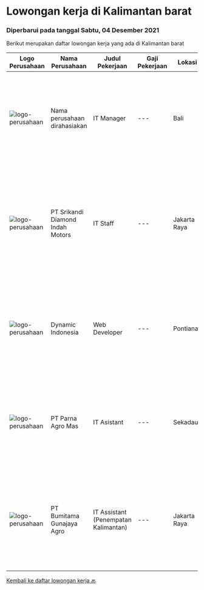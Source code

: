 
  # Lowongan kerja di Kalimantan barat

  ### Diperbarui pada tanggal Sabtu, 04 Desember 2021

  Berikut merupakan daftar lowongan kerja yang ada di Kalimantan barat

  |Logo Perusahaan | Nama Perusahaan | Judul Pekerjaan | Gaji Pekerjaan | Lokasi | Deskripsi | Tanggal diunggah | Pranala |
  | -------------- | --------------- | --------------- | --------- | --------- | -------------- | ------- | ----------- |
  |![logo-perusahaan](https://us.123rf.com/450wm/pavelstasevich/pavelstasevich1811/pavelstasevich181101027/112815900-stock-vector-no-image-available-icon-flat-vector.jpg?ver=6)|Nama perusahaan dirahasiakan|IT Manager|---|Bali|Pendidikan minimal S1 segala jurusan Memiliki pengetahuan mengenai PHP dan bahasa pemrograman lainnya atau menguasai jaringan Gaji negotiable...|Selasa, 30 November 2021|https://www.jobstreet.co.id/id/job/it-manager-3704071?token=0~1cdcf72a-9fcf-4777-bebb-50481bb442d7&sectionRank=1&jobId=jobstreet-id-job-3704071|
|![logo-perusahaan](https://image-service-cdn.seek.com.au/814b5eb0d83ea1bc88b253c26663ab56a1ad26e6/ee4dce1061f3f616224767ad58cb2fc751b8d2dc)|PT Srikandi Diamond Indah Motors|IT Staff|---|Jakarta Raya|Analyze and interview user`s need and requirement to related application. Design and develop applications and web portals. Development are using .NET...|Rabu, 10 November 2021|https://www.jobstreet.co.id/id/job/it-staff-3685274?token=0~1cdcf72a-9fcf-4777-bebb-50481bb442d7&sectionRank=2&jobId=jobstreet-id-job-3685274|
|![logo-perusahaan](https://us.123rf.com/450wm/pavelstasevich/pavelstasevich1811/pavelstasevich181101027/112815900-stock-vector-no-image-available-icon-flat-vector.jpg?ver=6)|Dynamic Indonesia|Web Developer|---|Pontianak|Job Dec Web Developer : Membuat serta memperbaiki website. Berpartisipasi dalam desain dan pembuatan fitur baru. Persyaratan : Berpengalaman dan...|Jumat, 12 November 2021|https://www.jobstreet.co.id/id/job/web-developer-3688490?token=0~1cdcf72a-9fcf-4777-bebb-50481bb442d7&sectionRank=3&jobId=jobstreet-id-job-3688490|
|![logo-perusahaan](https://image-service-cdn.seek.com.au/09358c7edcfb085f1e25f8e79139b4285ed8ff64/ee4dce1061f3f616224767ad58cb2fc751b8d2dc)|PT Parna Agro Mas|IT Asistant|---|Sekadau|Kualifikasi : Usia maksimal 35 Tahun Pendidikan minimal D3 Berpengalaman diposisi yang sama minimal 3 tahun Maintenanace Perangkat Sofware dan...|Selasa, 09 November 2021|https://www.jobstreet.co.id/id/job/it-asistant-3684052?token=0~1cdcf72a-9fcf-4777-bebb-50481bb442d7&sectionRank=4&jobId=jobstreet-id-job-3684052|
|![logo-perusahaan](https://image-service-cdn.seek.com.au/e2722a7d60cff64e9e9506c1f420ace83cf07984/ee4dce1061f3f616224767ad58cb2fc751b8d2dc)|PT Bumitama Gunajaya Agro|IT Assistant (Penempatan Kalimantan)|---|Jakarta Raya|Membantu dan bertanggung jawab kepada Regional Head dan IT Group Dept terkait dengan pemanfaatan sistem teknologi informasi terutama di area kebun....|Selasa, 09 November 2021|https://www.jobstreet.co.id/id/job/it-assistant-penempatan-kalimantan-3683968?token=0~1cdcf72a-9fcf-4777-bebb-50481bb442d7&sectionRank=5&jobId=jobstreet-id-job-3683968|


  [Kembali ke daftar lowongan kerja 🔙](../README.md#daftar-lowongan-kerja)
  